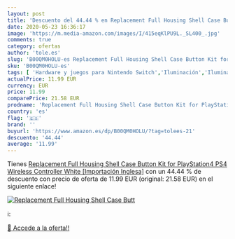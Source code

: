 ```yaml
---
layout: post
title: 'Descuento del 44.44 % en Replacement Full Housing Shell Case Butt'
date: 2020-05-23 16:36:17
image: 'https://m.media-amazon.com/images/I/415eqKlPU9L._SL400_.jpg'
comments: true
category: ofertas
author: 'tole.es'
slug: 'B00QM0HOLU-es Replacement Full Housing Shell Case Button Kit for...'
sku: 'B00QM0HOLU-es'
tags: [ 'Hardware y juegos para Nintendo Switch','Iluminación','Iluminación de ambiente de interior','Iluminación de interior','Iluminación decorativa y para usos específicos de interior','Juegos para Nintendo Switch','Videojuegos','ps4', ]
actualPrice: 11.99 EUR
currency: EUR
price: 11.99
comparePrice: 21.58 EUR
prodname: 'Replacement Full Housing Shell Case Button Kit for PlayStation4 PS4 Wireless Controller White [Importación Inglesa]'
country: 'es'
flag: '🇪🇸'
brand: ''
buyurl: 'https://www.amazon.es/dp/B00QM0HOLU/?tag=tolees-21'
descuento: '44.44'
average: '11.99'
---
```


Tienes [Replacement Full Housing Shell Case Button Kit for PlayStation4 PS4 Wireless Controller White [Importación Inglesa]](https://www.amazon.es/dp/B00QM0HOLU/?tag=tolees-21) con un 44.44 % de descuento con precio de oferta de 11.99 EUR (original: 21.58 EUR) en el siguiente enlace!

[![Replacement Full Housing Shell Case Butt](https://m.media-amazon.com/images/I/415eqKlPU9L._SL400_.jpg)](https://www.amazon.es/dp/B00QM0HOLU/?tag=tolees-21)

ℹ️:


[🛒 Accede a la oferta!!](https://www.amazon.es/dp/B00QM0HOLU/?tag=tolees-21)

